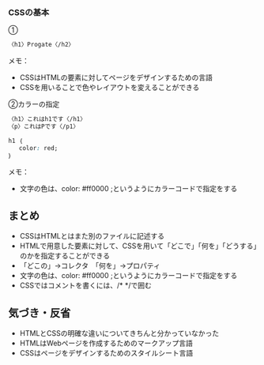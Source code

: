 ### CSSの基本

①
```html
〈h1〉Progate〈/h2〉
```
メモ：
- CSSはHTMLの要素に対してページをデザインするための言語
- CSSを用いることで色やレイアウトを変えることができる

②カラーの指定
```html
〈h1〉これはh1です〈/h1〉
〈p〉これはPです〈/p1〉
```
```css
h1 ｛
   color: red;
｝
```
 メモ：
- 文字の色は、color: #ff0000 ;というようにカラーコードで指定をする

## まとめ
- CSSはHTMLとはまた別のファイルに記述する
- HTMLで用意した要素に対して、CSSを用いて「どこで」「何を」「どうする」のかを指定することができる
- 「どこの」→コレクタ　「何を」→プロパティ
- 文字の色は、color: #ff0000 ;というようにカラーコードで指定をする
- CSSではコメントを書くには、/* */で囲む

## 気づき・反省
- HTMLとCSSの明確な違いについてきちんと分かっていなかった
- HTMLはWebページを作成するためのマークアップ言語
- CSSはページをデザインするためのスタイルシート言語